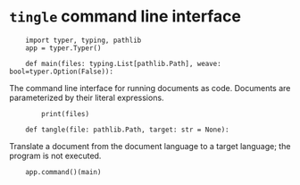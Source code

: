 # `tingle` command line interface

        import typer, typing, pathlib
        app = typer.Typer()        
        
        def main(files: typing.List[pathlib.Path], weave: bool=typer.Option(False)):

The command line interface for running documents as code.
Documents are parameterized by their literal expressions.
            
            print(files)

        def tangle(file: pathlib.Path, target: str = None):

Translate a document from the document language to a target language;
the program is not executed.


        app.command()(main)

        